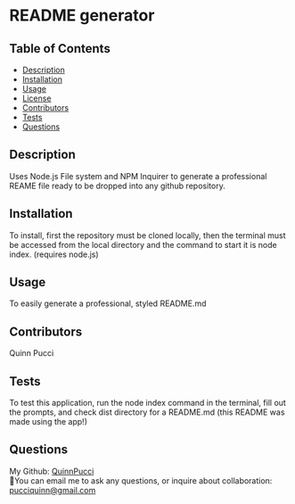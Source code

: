 
# README generator
  
  ## Table of Contents
  - [Description](#description)
  - [Installation](#installation)
  - [Usage](#usage)
  - [License](#license)
  - [Contributors](#contributors)
  - [Tests](#tests)
  - [Questions](#questions)
  
  ## Description
  Uses Node.js File system and NPM Inquirer to generate a professional REAME file ready to be dropped into any github repository. 
  
  ## Installation
  To install, first the repository must be cloned locally, then the terminal must be accessed from the local directory and the command to start it is node index. (requires node.js)
  
  ## Usage
  To easily generate a professional, styled README.md
  
  ## Contributors
  Quinn Pucci
  
  ## Tests
  To test this application, run the node index command in the terminal, fill out the prompts, and check dist directory for a README.md (this README was made using the app!)
  
  ## Questions
  My Github: [QuinnPucci](https://github.com/QuinnPucci)
  </br>
📧You can email me to ask any questions, or inquire about collaboration: pucciquinn@gmail.com